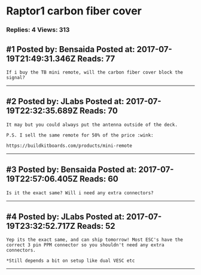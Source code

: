 # Raptor1 carbon fiber cover

### Replies: 4 Views: 313

## \#1 Posted by: Bensaida Posted at: 2017-07-19T21:49:31.346Z Reads: 77

```
If i buy the TB mini remote, will the carbon fiber cover block the signal?
```

---
## \#2 Posted by: JLabs Posted at: 2017-07-19T22:32:35.689Z Reads: 70

```
It may but you could always put the antenna outside of the deck. 

P.S. I sell the same remote for 50% of the price :wink:

https://buildkitboards.com/products/mini-remote
```

---
## \#3 Posted by: Bensaida Posted at: 2017-07-19T22:57:06.405Z Reads: 60

```
Is it the exact same? Will i need any extra connectors?
```

---
## \#4 Posted by: JLabs Posted at: 2017-07-19T23:32:52.717Z Reads: 52

```
Yep its the exact same, and can ship tomorrow! Most ESC's have the correct 3 pin PPM connector so you shouldn't need any extra connectors. 

*Still depends a bit on setup like dual VESC etc
```

---
